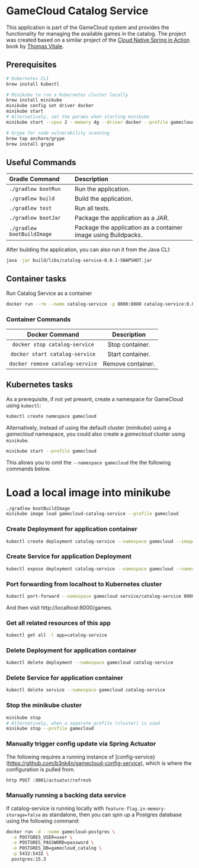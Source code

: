 # GameCloud Catalog Service

This application is part of the GameCloud system and provides the functionality for managing
the available games in the catalog. The project was created based on a similar project of the
[Cloud Native Spring in Action](https://www.manning.com/books/cloud-native-spring-in-action) book
by [Thomas Vitale](https://www.thomasvitale.com).

## Prerequisites

```bash
# Kubernetes CLI
brew install kubectl

# Minikube to run a Kubernetes cluster locally 
brew install minikube
minikube config set driver docker
minikube start
# Alternatively, set the params when starting minikube
minikube start --cpus 2 --memory 4g --driver docker --profile gamecloud

# Grype for code vulnerability scanning
brew tap anchore/grype
brew install grype
```

## Useful Commands

| Gradle Command	         | Description                                                    |
|:---------------------------|:---------------------------------------------------------------|
| `./gradlew bootRun`        | Run the application.                                           |
| `./gradlew build`          | Build the application.                                         |
| `./gradlew test`           | Run all tests.                                                 |
| `./gradlew bootJar`        | Package the application as a JAR.                              |
| `./gradlew bootBuildImage` | Package the application as a container image using Buildpacks. |

After building the application, you can also run it from the Java CLI:

```bash
java -jar build/libs/catalog-service-0.0.1-SNAPSHOT.jar
```

## Container tasks

Run Catalog Service as a container

```bash
docker run --rm --name catalog-service -p 8080:8080 catalog-service:0.0.1-SNAPSHOT
```

### Container Commands

| Docker Command	              | Description       |
|:-------------------------------:|:-----------------:|
| `docker stop catalog-service`   | Stop container.   |
| `docker start catalog-service`  | Start container.  |
| `docker remove catalog-service` | Remove container. |

## Kubernetes tasks

As a prerequisite, if not yet present, create a namespace for GameCloud using `kubectl`:
```bash
kubectl create namespace gamecloud
```

Alternatively, instead of using the default cluster (_minikube_) using a _gamecloud_ namespace,
you could also create a _gamecloud_ cluster using `minikube`.

```bash
minikube start --profile gamecloud
```

This allows you to omit the `--namespace gamecloud` the the following commands below.

# Load a local image into minikube

```bash
./gradlew bootBuildImage
minikube image load gamecloud-catalog-service --profile gamecloud
```

### Create Deployment for application container

```bash
kubectl create deployment catalog-service --namespace gamecloud --image=catalog-service:0.0.1-SNAPSHOT
```

### Create Service for application Deployment

```bash
kubectl expose deployment catalog-service --namespace gamecloud --name=catalog-service --port=8080
```

### Port forwarding from localhost to Kubernetes cluster

```bash
kubectl port-forward --namespace gamecloud service/catalog-service 8000:8080
```

And then visit http://localhost:8000/games.

### Get all related resources of this app

```bash
kubectl get all -l app=catalog-service
```

### Delete Deployment for application container

```bash
kubectl delete deployment --namespace gamecloud catalog-service
```

### Delete Service for application container

```bash
kubectl delete service --namespace gamecloud catalog-service
```

### Stop the minikube cluster

```bash
minikube stop
# Alternatively, when a separate profile (cluster) is used
minikube stop --profile gamecloud
```

### Manually trigger config update via Spring Actuator

The following requires a running instance of [config-service}(https://github.com/b3nk4n/gamecloud-config-service),
which is where the configuration is pulled from.

```bash
http POST :9001/actuator/refresh
```

### Manually running a backing data service

If catalog-service is running locally with `feature-flag.in-memory-storage=false` as standalone,
then you can spin up a Postgres database using the following command:

```bash
docker run -d --name gamecloud-postgres \
  -e POSTGRES_USER=user \
  -e POSTGRES_PASSWORD=password \
  -e POSTGRES_DB=gamecloud_catalog \
  -p 5432:5432 \
  postgres:15.3
```
